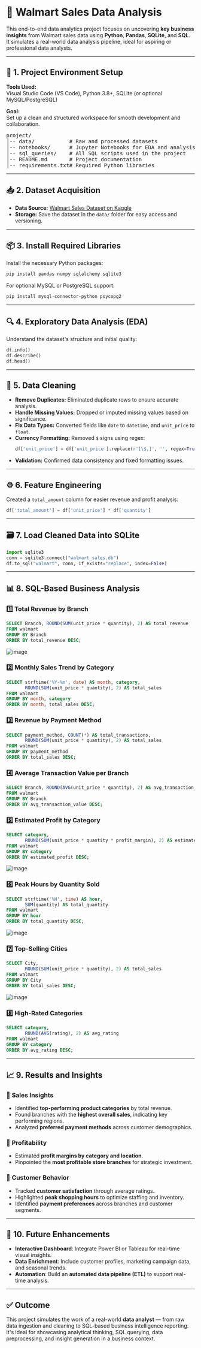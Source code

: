 
# 🏬 Walmart Sales Data Analysis

This end-to-end data analytics project focuses on uncovering **key business insights** from Walmart sales data using **Python**, **Pandas**, **SQLite**, and **SQL**. It simulates a real-world data analysis pipeline, ideal for aspiring or professional data analysts.

---

## 🔧 1. Project Environment Setup

**Tools Used:**  
Visual Studio Code (VS Code), Python 3.8+, SQLite (or optional MySQL/PostgreSQL)

**Goal:**  
Set up a clean and structured workspace for smooth development and collaboration.

<pre>
project/
│-- data/           # Raw and processed datasets
│-- notebooks/      # Jupyter Notebooks for EDA and analysis
│-- sql_queries/    # All SQL scripts used in the project
│-- README.md       # Project documentation
│-- requirements.txt# Required Python libraries
</pre>

---

## 📥 2. Dataset Acquisition

- **Data Source:** [Walmart Sales Dataset on Kaggle](https://www.kaggle.com/)
- **Storage:** Save the dataset in the `data/` folder for easy access and versioning.

---

## 📦 3. Install Required Libraries

Install the necessary Python packages:

```bash
pip install pandas numpy sqlalchemy sqlite3
```

For optional MySQL or PostgreSQL support:

```bash
pip install mysql-connector-python psycopg2
```

---

## 🔍 4. Exploratory Data Analysis (EDA)

Understand the dataset's structure and initial quality:

```python
df.info()
df.describe()
df.head()
```

---

## 🧹 5. Data Cleaning

- **Remove Duplicates:** Eliminated duplicate rows to ensure accurate analysis.
- **Handle Missing Values:** Dropped or imputed missing values based on significance.
- **Fix Data Types:** Converted fields like `date` to `datetime`, and `unit_price` to `float`.
- **Currency Formatting:** Removed `$` signs using regex:
  ```python
  df['unit_price'] = df['unit_price'].replace(r'[\$,]', '', regex=True).astype(float)
  ```
- **Validation:** Confirmed data consistency and fixed formatting issues.

---

## ⚙️ 6. Feature Engineering

Created a `total_amount` column for easier revenue and profit analysis:

```python
df['total_amount'] = df['unit_price'] * df['quantity']
```

---

## 🗃️ 7. Load Cleaned Data into SQLite

```python
import sqlite3
conn = sqlite3.connect("walmart_sales.db")
df.to_sql("walmart", conn, if_exists="replace", index=False)
```

---

## 📊 8. SQL-Based Business Analysis

### 1️⃣ Total Revenue by Branch
```sql
SELECT Branch, ROUND(SUM(unit_price * quantity), 2) AS total_revenue
FROM walmart
GROUP BY Branch
ORDER BY total_revenue DESC;
```
![image](https://github.com/user-attachments/assets/a705b7e7-398b-4bff-be3c-a246bb1308d7)


### 2️⃣ Monthly Sales Trend by Category
```sql
SELECT strftime('%Y-%m', date) AS month, category,
       ROUND(SUM(unit_price * quantity), 2) AS total_sales
FROM walmart
GROUP BY month, category
ORDER BY month, total_sales DESC;
```

### 3️⃣ Revenue by Payment Method
```sql
SELECT payment_method, COUNT(*) AS total_transactions,
       ROUND(SUM(unit_price * quantity), 2) AS total_sales
FROM walmart
GROUP BY payment_method
ORDER BY total_sales DESC;
```

### 4️⃣ Average Transaction Value per Branch
```sql
SELECT Branch, ROUND(AVG(unit_price * quantity), 2) AS avg_transaction_value
FROM walmart
GROUP BY Branch
ORDER BY avg_transaction_value DESC;
```

### 5️⃣ Estimated Profit by Category
```sql
SELECT category,
       ROUND(SUM(unit_price * quantity * profit_margin), 2) AS estimated_profit
FROM walmart
GROUP BY category
ORDER BY estimated_profit DESC;
```
![image](https://github.com/user-attachments/assets/f3d1699c-dd85-42e4-a144-89a58f63c135)


### 6️⃣ Peak Hours by Quantity Sold
```sql
SELECT strftime('%H', time) AS hour,
       SUM(quantity) AS total_quantity
FROM walmart
GROUP BY hour
ORDER BY total_quantity DESC;
```
![image](https://github.com/user-attachments/assets/374fcf18-2765-4aea-91ab-91c68e3f4a65)


### 7️⃣ Top-Selling Cities
```sql
SELECT City,
       ROUND(SUM(unit_price * quantity), 2) AS total_sales
FROM walmart
GROUP BY City
ORDER BY total_sales DESC;
```
![image](https://github.com/user-attachments/assets/d4e82466-7257-4e00-a917-f5490b87ca74)


### 8️⃣ High-Rated Categories
```sql
SELECT category,
       ROUND(AVG(rating), 2) AS avg_rating
FROM walmart
GROUP BY category
ORDER BY avg_rating DESC;
```

---

## 📈 9. Results and Insights

### 🔹 **Sales Insights**
- Identified **top-performing product categories** by total revenue.
- Found branches with the **highest overall sales**, indicating key performing regions.
- Analyzed **preferred payment methods** across customer demographics.

### 🔹 **Profitability**
- Estimated **profit margins by category and location**.
- Pinpointed the **most profitable store branches** for strategic investment.

### 🔹 **Customer Behavior**
- Tracked **customer satisfaction** through average ratings.
- Highlighted **peak shopping hours** to optimize staffing and inventory.
- Identified **payment preferences** across branches and customer segments.

---

## 🚀 10. Future Enhancements

- **Interactive Dashboard**: Integrate Power BI or Tableau for real-time visual insights.
- **Data Enrichment**: Include customer profiles, marketing campaign data, and seasonal trends.
- **Automation**: Build an **automated data pipeline (ETL)** to support real-time analysis.

---

## ✅ Outcome

This project simulates the work of a real-world **data analyst** — from raw data ingestion and cleaning to SQL-based business intelligence reporting. It's ideal for showcasing analytical thinking, SQL querying, data preprocessing, and insight generation in a business context.
